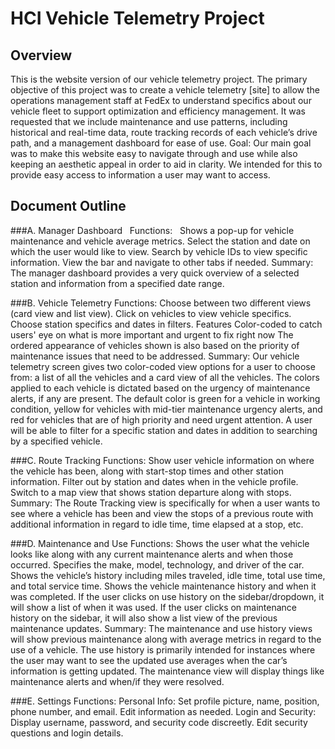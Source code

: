 # HCI Vehicle Telemetry Project
## Overview 
This is the website version of our vehicle telemetry project. The primary objective of this project was to create a vehicle telemetry [site] to allow the operations management staff at FedEx to understand specifics about our vehicle fleet to support optimization and efficiency management. It was requested that we include maintenance and use patterns, including historical and real-time data, route tracking records of each vehicle’s drive path, and a management dashboard for ease of use.
Goal: Our main goal was to make this website easy to navigate through and use while also keeping an aesthetic appeal in order to aid in clarity. We intended for this to provide easy access to information a user may want to access. 

## Document Outline
###A. Manager Dashboard  
Functions:  
Shows a pop-up for vehicle maintenance and vehicle average metrics.
Select the station and date on which the user would like to view.
Search by vehicle IDs to view specific information.
View the bar and navigate to other tabs if needed.
Summary: 
The manager dashboard provides a very quick overview of a selected station and information from a specified date range.

###B. Vehicle Telemetry
Functions:
Choose between two different views (card view and list view).
Click on vehicles to view vehicle specifics.
Choose station specifics and dates in filters.
Features
Color-coded to catch users' eye on what is more important and urgent to fix right now
The ordered appearance of vehicles shown is also based on the priority of maintenance issues that need to be addressed.
Summary:
Our vehicle telemetry screen gives two color-coded view options for a user to choose from: a list of all the vehicles and a card view of all the vehicles. The colors applied to each vehicle is dictated based on the urgency of maintenance alerts, if any are present. The default color is green for a vehicle in working condition, yellow for vehicles with mid-tier maintenance urgency alerts, and red for vehicles that are of high priority and need urgent attention. A user will be able to filter for a specific station and dates in addition to searching by a specified vehicle.

###C. Route Tracking 
Functions: 
Show user vehicle information on where the vehicle has been, along with start-stop times and other station information.
Filter out by station and dates when in the vehicle profile.
Switch to a map view that shows station departure along with stops.
Summary: 
The Route Tracking view is specifically for when a user wants to see where a vehicle has been and view the stops of a previous route with additional information in regard to idle time, time elapsed at a stop, etc. 

###D. Maintenance and Use
Functions:
Shows the user what the vehicle looks like along with any current maintenance alerts and when those occurred.
Specifies the make, model, technology, and driver of the car.
Shows the vehicle’s history including miles traveled, idle time, total use time, and total service time.
Shows the vehicle maintenance history and when it was completed.
If the user clicks on use history on the sidebar/dropdown, it will show a list of when it was used.
If the user clicks on maintenance history on the sidebar, it will also show a list view of the previous maintenance updates.
Summary:
The maintenance and use history views will show previous maintenance along with average metrics in regard to the use of a vehicle. The use history is primarily intended for instances where the user may want to see the updated use averages when the car’s information is getting updated. The maintenance view will display things like maintenance alerts and when/if they were resolved. 

###E. Settings
Functions:
Personal Info: Set profile picture, name, position, phone number, and email. Edit information as needed.
Login and Security: Display username, password, and security code discreetly. Edit security questions and login details.
